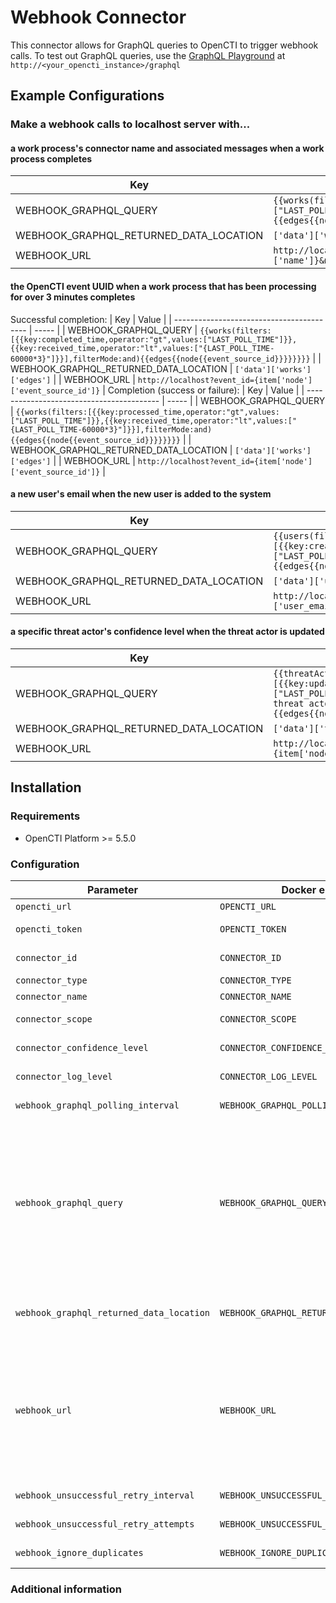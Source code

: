 # Webhook Connector

This connector allows for GraphQL queries to OpenCTI to trigger webhook calls. To test out GraphQL queries, use the [GraphQL Playground](https://filigran.notion.site/GraphQL-API-cfe267386c66492eb73924ef059d6d59) at `http://<your_opencti_instance>/graphql`

## Example Configurations

### Make a webhook calls to localhost server with...
#### a work process's connector name and associated messages when a work process completes
| Key                                       | Value |
| ----------------------------------------- | ----- |
| WEBHOOK_GRAPHQL_QUERY                     | `{{works(filters:[{{key:completed_time,operator:"gt",values:["LAST_POLL_TIME"]}}]){{edges{{node{{connector{{name}}messages{{message}}}}}}}}}}` |
| WEBHOOK_GRAPHQL_RETURNED_DATA_LOCATION    | `['data']['works']['edges']` |
| WEBHOOK_URL                               | `http://localhost?connector_name={item['node']['connector']['name']}&messages={item['node']['messages']}` |

#### the OpenCTI event UUID when a work process that has been processing for over 3 minutes completes
Successful completion:
| Key                                       | Value |
| ----------------------------------------- | ----- |
| WEBHOOK_GRAPHQL_QUERY                     | `{{works(filters:[{{key:completed_time,operator:"gt",values:["LAST_POLL_TIME"]}},{{key:received_time,operator:"lt",values:["{LAST_POLL_TIME-60000*3}"]}}],filterMode:and){{edges{{node{{event_source_id}}}}}}}}` |
| WEBHOOK_GRAPHQL_RETURNED_DATA_LOCATION    | `['data']['works']['edges']` |
| WEBHOOK_URL                               | `http://localhost?event_id={item['node']['event_source_id']}` |
Completion (success or failure):
| Key                                       | Value |
| ----------------------------------------- | ----- |
| WEBHOOK_GRAPHQL_QUERY                     | `{{works(filters:[{{key:processed_time,operator:"gt",values:["LAST_POLL_TIME"]}},{{key:received_time,operator:"lt",values:["{LAST_POLL_TIME-60000*3}"]}}],filterMode:and){{edges{{node{{event_source_id}}}}}}}}` |
| WEBHOOK_GRAPHQL_RETURNED_DATA_LOCATION    | `['data']['works']['edges']` |
| WEBHOOK_URL                               | `http://localhost?event_id={item['node']['event_source_id']}` |

#### a new user's email when the new user is added to the system
| Key                                       | Value |
| ----------------------------------------- | ----- |
| WEBHOOK_GRAPHQL_QUERY                     | `{{users(filters:[{{key:created_at,operator:"gt",values:["LAST_POLL_TIME"]}}]){{edges{{node{{user_email}}}}}}}}` |
| WEBHOOK_GRAPHQL_RETURNED_DATA_LOCATION    | `['data']['users']['edges']` |
| WEBHOOK_URL                               | `http://localhost?email={item['node']['user_email']}` |

#### a specific threat actor's confidence level when the threat actor is updated
| Key                                       | Value |
| ----------------------------------------- | ----- |
| WEBHOOK_GRAPHQL_QUERY                     | `{{threatActors(filters:[{{key:updated_at,operator:"gt",values:["LAST_POLL_TIME"]}}],search:"<unique threat actor identifier>"){{edges{{node{{confidence}}}}}}}}` |
| WEBHOOK_GRAPHQL_RETURNED_DATA_LOCATION    | `['data']['threatActors']['edges']` |
| WEBHOOK_URL                               | `http://localhost?confidence={item['node']['confidence']}` |

<!--
General description of the connector
* What it does
* How it works
* Special requirements
* Use case description
* ...
-->

## Installation

### Requirements

- OpenCTI Platform >= 5.5.0

### Configuration

| Parameter                            | Docker envvar                       | Mandatory    | Description                                                                                                                                                |
| ------------------------------------ | ----------------------------------- | ------------ | ---------------------------------------------------------------------------------------------------------------------------------------------------------- |
| `opencti_url`                        | `OPENCTI_URL`                       | Yes          | The URL of the OpenCTI platform. |
| `opencti_token`                      | `OPENCTI_TOKEN`                     | Yes          | The default admin token configured in the OpenCTI platform parameters file. |
| `connector_id`                       | `CONNECTOR_ID`                      | Yes          | A valid arbitrary `UUIDv4` that must be unique for this connector. |
| `connector_type`                     | `CONNECTOR_TYPE`                    | Yes          | Must be `Template_Type` (this is the connector type). |
| `connector_name`                     | `CONNECTOR_NAME`                    | Yes          | Option `Template` |
| `connector_scope`                    | `CONNECTOR_SCOPE`                   | Yes          | Supported scope: Template Scope (MIME Type or Stix Object) |
| `connector_confidence_level`         | `CONNECTOR_CONFIDENCE_LEVEL`        | Yes          | The default confidence level for created sightings (a number between 1 and 4). |
| `connector_log_level`                | `CONNECTOR_LOG_LEVEL`               | Yes          | The log level for this connector, could be `debug`, `info`, `warn` or `error` (less verbose). |
| `webhook_graphql_polling_interval`   | `WEBHOOK_GRAPHQL_POLLING_INTERVAL`  | Yes          | In seconds. How often the connector polls the GraphQL API to look for changes. |
| `webhook_graphql_query`              | `WEBHOOK_GRAPHQL_QUERY`             | Yes          | The query made to the GraphQL endpoint. The GraphQL query should include a time filter aspect to it to ensure that results coming back are only new since the last poll. The variable `LAST_POLL_TIME` in the query string will be replaced with the time of the last successfully executed poll in epoch milliseconds. The query is evaluated as a python format string before being queried so that complex logic can be included in the query; because of this, use single curly braces ( `{` ) for python interpretation and double curly braces for GraphQL interpretation ( `{{` ). GraphQL also requires double quotes ( `"` ) be used for declarations. |
| `webhook_graphql_returned_data_location` | `WEBHOOK_GRAPHQL_RETURNED_DATA_LOCATION` | Yes | Where to look for data in a successfully returned query. If the data does not exist or returns an empty array/string, the connector will ignore it. Use single quotes ( `'` ) for string declarations. |
| `webhook_url`                        | `WEBHOOK_URL`                       | Yes          | The URL to call when returned data is successfully found. The connector will iterate through a returned data array or single piece of data from the WEBHOOK_GRAPHQL_RETURNED_DATA_LOCATION variable with callable data variable named `item`. The url is evaluated as a python format string before being called so that complex logic can be included in the call; because of this, use single curly braces ( `{` ) for python interpretation and double curly braces ( `{{` ) for a single curly brace literal ( `{` ). Use single quotes ( `'` ) for string declarations. |
| `webhook_unsuccessful_retry_interval` | `WEBHOOK_UNSUCCESSFUL_RETRY_INTERVAL` | Yes       | In seconds. If the webhook call is unsuccessful, retry after this many seconds |
| `webhook_unsuccessful_retry_attempts` | `WEBHOOK_UNSUCCESSFUL_RETRY_ATTEMPTS` | Yes       | If the webhook call is unsuccessful, retry no more than this many times. |
| `webhook_ignore_duplicates`          | `WEBHOOK_IGNORE_DUPLICATES`         | Yes          | `true` or `false` If duplicate webhook calls exist in the poll, only call each once. |

### Additional information

<!--
Any additional information about this connector
* What information is ingested/updated/changed
* What should the user take into account when using this connector
* ...
-->

